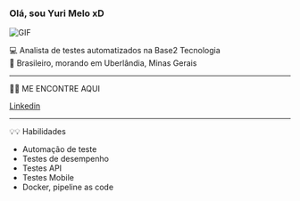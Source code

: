 <h3> Olá, sou Yuri Melo xD </h3>

![GIF](https://thumbs.gfycat.com/CheerfulScholarlyApe-small.gif)

💻 Analista de testes automatizados na Base2 Tecnologia    
🏡 Brasileiro, morando em Uberlândia, Minas Gerais

---------------------------------------------------------------------------------
🔎🔎 ME ENCONTRE AQUI

[Linkedin](https://www.linkedin.com/in/yuri-melo-1a1a52116/)


---------------------------------------------------------------------------------
💡💡 Habilidades

- Automação de teste
- Testes de desempenho
- Testes API
- Testes Mobile
- Docker, pipeline as code
